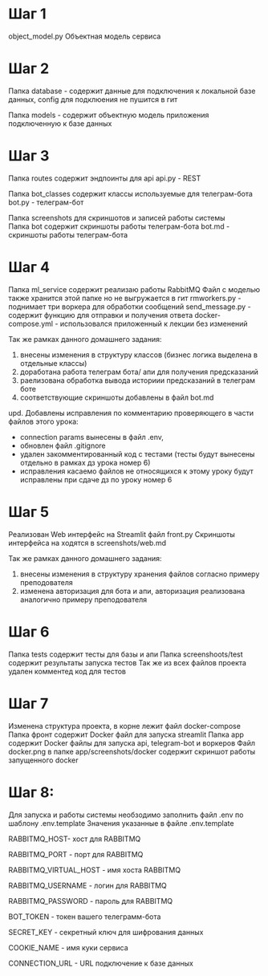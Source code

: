 # Шаг 1
object_model.py Объектная модель сервиса

# Шаг 2
Папка database - содержит данные для подключения к локальной базе данных, config для подклюения не пушится в гит

Папка models - содержит объектную модель приложения подключенную к базе данных

# Шаг 3
Папка routes содержит эндпоинты для api
api.py - REST

Папка bot_classes содержит классы используемые для телеграм-бота
bot.py - телеграм-бот

Папка screenshots для скриншотов и записей работы системы  
Папка bot содержит скриншоты работы телеграм-бота
bot.md - скриншоты работы телеграм-бота

# Шаг 4

Папка ml_service содержит реализаю работы RabbitMQ
Файл с моделью также хранится этой папке но не выгружается в гит
rmworkers.py - поднимает три воркера для обработки сообщений
send_message.py - содержит функцию для отправки и получения ответа
docker-compose.yml - использовался приложенный к лекции без изменений

Так же рамках данного домашнего задания:
1. внесены изменения в структуру классов (бизнес логика выделена в отдельные классы)
2. доработана работа телеграм бота/ апи для получения предсказаний
3. раелизована обработка вывода историии предсказаний в телеграм боте 
4. соответствующие скриншоты добавлены в файл bot.md


upd. Добавлены исправления по комментарию проверяющего в части файлов этого урока:
- connection params вынесены в файл .env,
- обновлен файл .gitignore
- удален закомментированный код с тестами (тесты будут вынесены отдельно в рамках дз урока номер 6)
- исправления касаемо файлов не относящихся к этому уроку будут исправлены при сдаче дз по уроку номер 6

# Шаг 5

Реализован Web интерфейс на Streamlit файл front.py
Скриншоты интерфейса на ходятся в screenshots/web.md

Так же рамках данного домашнего задания:
1. внесены изменения в структуру хранения файлов согласно примеру преподователя
2. изменена авторизация для бота и апи, авторизация реализована аналогично примеру преподователя

# Шаг 6

Папка tests содержит тесты для базы и апи
Папка screenshoots/test содержит результаты запуска тестов
Так же из всех файлов проекта удален комментед код для тестов


# Шаг 7

Изменена структура проекта, в корне лежит файл docker-compose
Папка фронт содержит Docker файл для запуска streamlit
Папка app содержит Docker файлы для запуска api, telegram-bot и воркеров 
Файл docker.png в папке app/screenshots/docker содержит скриншот работы запущенного docker

# Шаг 8:
Для запуска и работы системы необзодимо заполнить файл .env по шаблону .env.template
Значения указанные в файле .env.template 

RABBITMQ_HOST- хост для RABBITMQ

RABBITMQ_PORT - порт для RABBITMQ

RABBITMQ_VIRTUAL_HOST - имя хоста RABBITMQ

RABBITMQ_USERNAME - логин для RABBITMQ

RABBITMQ_PASSWORD - пароль для RABBITMQ

BOT_TOKEN - токен вашего телеграмм-бота

SECRET_KEY - секретный ключ для шифрования данных

COOKIE_NAME - имя куки сервиса

CONNECTION_URL -  URL подключение к базе данных


